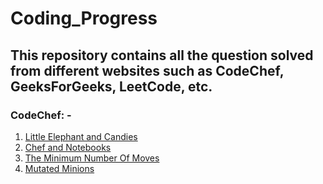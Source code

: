 # Coding_Progress

## This repository contains all the question solved from different websites such as CodeChef, GeeksForGeeks, LeetCode, etc.

### CodeChef: -

1) [Little Elephant and Candies](1_lecandy.cpp)
2) [Chef and Notebooks](2_cnote.cpp)
3) [The Minimum Number Of Moves](3_salary.cpp)
4) [Mutated Minions](chn15a.cpp)
